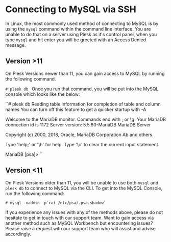 # Connecting to MySQL via SSH

In Linux, the most commonly used method of connecting to MySQL is by using the `mysql` command within the command line interface.
You are unable to do that on a server using Plesk as it's control panel, when you type `mysql` and hit enter you will be greeted with an Access Denied message.

## Version >11

On Plesk Versions newer than 11, you can gain access to MySQL by running the following command.

``#
plesk db
``
Once you run that command, you will be put into the MySQL console which looks like the below:

``#
plesk db
Reading table information for completion of table and column names
You can turn off this feature to get a quicker startup with -A

Welcome to the MariaDB monitor.  Commands end with ; or \g.
Your MariaDB connection id is 1172
Server version: 5.5.60-MariaDB MariaDB Server

Copyright (c) 2000, 2018, Oracle, MariaDB Corporation Ab and others.

Type 'help;' or '\h' for help. Type '\c' to clear the current input statement.

MariaDB [psa]>
``

## Version <11

On Plesk Versions older than 11, you will be unable to use both `mysql` and `plesk db` to connect to MySQL via the CLI.
To get into the MySQL Console, run the following command:

``#
mysql -uadmin -p`cat /etc/psa/.psa.shadow`
``

If you experience any issues with any of the methods above, please do not hesitate to get in touch with our support team.
Want to gain access via another method such as MySQL Workbench but encountering issues? Please raise a request with our support team who will assist and advise accordingly.
